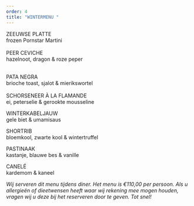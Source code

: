 ```yaml
---
order: 4
title: "WINTERMENU "
---
```

ZEEUWSE PLATTE\
frozen Pornstar Martini\
\
PEER CEVICHE\
hazelnoot, dragon & roze peper

\
PATA NEGRA\
brioche toast, sjalot & mierikswortel\
\
SCHORSENEER À LA FLAMANDE\
ei, peterselie & gerookte mousseline

WINTERKABELJAUW\
gele biet & umamisaus

SHORTRIB\
bloemkool, zwarte kool & wintertruffel

PASTINAAK\
kastanje, blauwe bes & vanille

CANELÉ\
kardemom & kaneel

*Wij serveren dit menu tijdens diner. Het menu is €110,00 per persoon. Als u allergieën of dieetwensen heeft waar wij rekening mee mogen houden, vragen wij u deze bij het reserveren door te geven. Tot snel!*